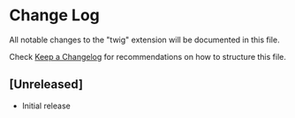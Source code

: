 # Change Log

All notable changes to the "twig" extension will be documented in this file.

Check [Keep a Changelog](http://keepachangelog.com/) for recommendations on how to structure this file.

## [Unreleased]

- Initial release